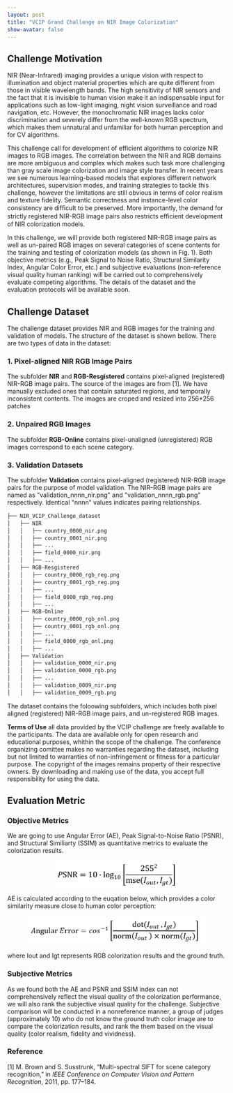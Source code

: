 ```yaml
---
layout: post
title: "VCIP Grand Challenge on NIR Image Colorization"
show-avatar: false
---
```


## Challenge Motivation
NIR (Near-Infrared) imaging provides a unique vision with respect to illumination and object material properties which are quite different from those in visible wavelength bands. The high sensitivity of NIR sensors and the fact that it is invisible to human vision make it an indispensable input for applications such as low-light imaging, night vision surveillance and road navigation, etc. However, the monochromatic NIR images lacks color discrimination and severely differ from the well-known RGB spectrum, which makes them unnatural and unfamiliar for both human perception and for CV algorithms.


This challenge call for development of efficient algorithms to colorize NIR images to RGB images. The correlation between the NIR and RGB domains are more ambiguous and complex which makes such task more challenging than gray scale image colorization and image style transfer. In recent years we see numerous learning-based models that explores different network architectures, supervision modes, and training strategies to tackle this challenge, however the limitations are still obvious in terms of color realism and texture fidelity. Semantic correctness and instance-level color consistency are difﬁcult to be preserved. More importantly, the demand for strictly registered NIR-RGB image pairs also restricts efﬁcient development of NIR colorization models.


In this challenge, we will provide both registered NIR-RGB image pairs as well as un-paired RGB images on several categories of scene contents for the training and testing of colorization models (as shown in Fig. 1). Both objective metrics (e.g., Peak Signal to Noise Ratio, Structural Similarity Index, Angular Color Error, etc.) and subjective evaluations (non-reference visual quality human ranking) will be carried out to comprehensively evaluate competing algorithms. The details of the dataset and the evaluation protocols will be available soon.

## Challenge Dataset

The challenge dataset provides NIR and RGB images for the training and validation of models. The structure of the dataset is shown bellow. There are two types of data in the dataset:
### 1. Pixel-aligned NIR RGB Image Pairs
The subfolder **NIR** and **RGB-Resgistered** contains pixel-aligned (registered) NIR-RGB image pairs. The source of the images are from [1]. We have manually excluded ones that contain saturated regions, and temporally inconsistent contents. The images are croped and resized into 256\*256 patches

### 2. Unpaired RGB Images
The subfolder **RGB-Online** contains pixel-unaligned (unregistered) RGB images correspond to each scene category. 

### 3. Validation Datasets 
The subfolder **Validation** contains pixel-aligned (registered) NIR-RGB image pairs for the purpose of model validation. The NIR-RGB image pairs are named as "validation_nnnn_nir.png" and "validation_nnnn_rgb.png" respectively. Identical "nnnn" values indicates pairing relationships.

```bash
├── NIR_VCIP_Challenge_dataset
│   ├── NIR
│   │   ├── country_0000_nir.png
│   │   ├── country_0001_nir.png
│   │   ├── ...
│   │   ├── field_0000_nir.png
│   │   ├── ...             
│   ├── RGB-Resgistered
│   │   ├── country_0000_rgb_reg.png
│   │   ├── country_0001_rgb_reg.png
│   │   ├── ...
│   │   ├── field_0000_rgb_reg.png
│   │   ├── ...
│   ├── RGB-Online
│   │   ├── country_0000_rgb_onl.png
│   │   ├── country_0001_rgb_onl.png
│   │   ├── ...
│   │   ├── field_0000_rgb_onl.png
│   │   ├── ...
│   ├── Validation
│   │   ├── validation_0000_nir.png
│   │   ├── validation_0000_rgb.png
│   │   ├── ...
│   │   ├── validation_0009_nir.png
│   │   ├── validation_0009_rgb.png
```
The dataset contains the foloowing subfolders,  which includes both pixel aligned (registered) NIR-RGB image pairs, and un-registered RGB images.

**Terms of Use** all data provided by the VCIP challenge are freely available to the participants. The data are available only for open research and educational purposes, whithin the scope of the challenge. The conference organizing comittee makes no warranties regarding the dataset, including but not limited to warranties of non-infringement or fitness for a particular purpose. The copyright of the images remains property of their respective owners. By downloading and making use of the data, you accept full responsibility for using the data.

## Evaluation Metric
### Objective Metrics

We are going to use Angular Error (AE), Peak Signal-to-Noise Ratio (PSNR), and Structural Similiarty (SSIM) as quantitative metrics to evaluate the colorization results. 

<div style="text-align: center"><img src="/projects/NIR2RGB_VCIP_Challenge/web/PSNR.jpg" width="280" /></div>

AE is calculated according to the euqation below, which provides a color similarity measure close to human color perception:
<div style="text-align: center"><img src="/projects/NIR2RGB_VCIP_Challenge/web/AE.jpg" width="420" /></div>

where Iout and Igt represents RGB colorization results and the ground truth.

### Subjective Metrics

As we found both the AE and PSNR and SSIM index can not comprehensively reflect the visual quality of the colorization performance, we will also rank the subjective visual quality for the challenge. Subjective comparison will be conducted in a nonreference manner, a group of judges (approximately 10) who do not know the ground truth color
image are to compare the colorization results, and rank the them based on the visual quality (color realism, fidelity and vividness).

### Reference
[1] M. Brown and S. Susstrunk, “Multi-spectral SIFT for scene category recognition,” in _IEEE Conference on Computer Vision and Pattern Recognition_, 2011, pp. 177–184.
